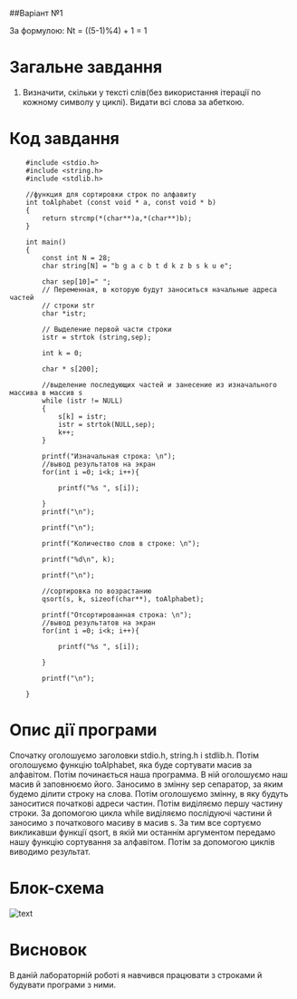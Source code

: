 ##Варіант №1

За формулою: Nt = ((5-1)%4) + 1 = 1

#  Загальне завдання
1. Визначити, скільки у тексті слів(без використання ітерації по кожному символу у циклі). Видати всі слова за абеткою.

#  Код завдання

		#include <stdio.h>
		#include <string.h>
		#include <stdlib.h> 

		//функция для сортировки строк по алфавиту
		int toAlphabet (const void * a, const void * b)
		{
		    return strcmp(*(char**)a,*(char**)b);
		}

		int main()
		{ 
		    const int N = 28;
		    char string[N] = "b g a c b t d k z b s k u e";
		    
		    char sep[10]=" ";
		    // Переменная, в которую будут заноситься начальные адреса частей
		    // строки str
		    char *istr;

		    // Выделение первой части строки
		    istr = strtok (string,sep);

		    int k = 0;

		    char * s[200];

		    //выделение последующих частей и занесение из изначального массива в массив s
		    while (istr != NULL)
		    {
		        s[k] = istr;
		        istr = strtok(NULL,sep); 
		        k++;
		    }

		    printf("Изначальная строка: \n");
		    //вывод результатов на экран
		    for(int i =0; i<k; i++){

		        printf("%s ", s[i]);

		    }
		    printf("\n");

		    printf("\n");

		    printf("Количество слов в строке: \n");

		    printf("%d\n", k);

		    printf("\n"); 
		 
		    //сортировка по возрастанию
		    qsort(s, k, sizeof(char**), toAlphabet);

		    printf("Отсортированная строка: \n");
		    //вывод результатов на экран
		    for(int i =0; i<k; i++){

		        printf("%s ", s[i]);

		    }

		    printf("\n");

		}



#  Опис дії програми

Спочатку оголошуємо заголовки stdio.h, string.h i stdlib.h. Потім оголошуємо функцію toAlphabet, яка буде сортувати масив за алфавітом. Потім починається наша программа. В ній оголошуємо наш масив й заповнюємо його. Заносимо в змінну sep сепаратор, за яким будемо ділити строку на слова. Потім оголошуємо змінну, в яку будуть заноситися початкові адреси частин. Потім виділяємо першу частину строки. За допомогою цикла while виділяємо послідуючі частини й заносимо з початкового масиву в масив s. За тим все сортуємо викликавши функції qsort, в якій ми останнім аргументом передамо нашу функцію сортування за алфавітом. Потім за допомогою циклів виводимо результат.

#  Блок-схема

![text](file:///home/parallels/lab11/firstEx/block-scheme/firstEx.png)

#  Висновок

В даній лабораторній роботі я навчився працювати з строками й будувати програми з ними.
